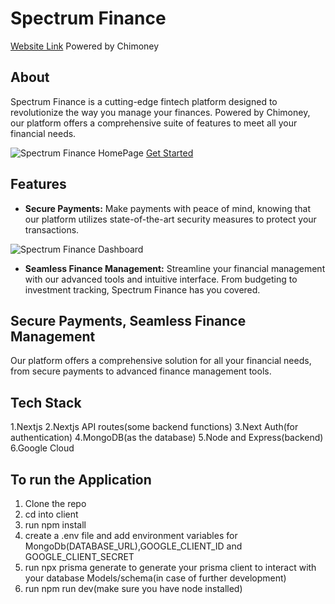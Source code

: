 # Spectrum Finance

[Website Link](https://spectrum-finance.vercel.app/)
Powered by Chimoney

## About

Spectrum Finance is a cutting-edge fintech platform designed to revolutionize the way you manage your finances. Powered by Chimoney, our platform offers a comprehensive suite of features to meet all your financial needs.

![Spectrum Finance HomePage](https://utfs.io/f/e2a9eb8f-3409-47b7-9c7f-7cae178ff963-1ev08y.JPG)
[Get Started](https://spectrum-finance.vercel.app/)

## Features

- **Secure Payments:** Make payments with peace of mind, knowing that our platform utilizes state-of-the-art security measures to protect your transactions.

![Spectrum Finance Dashboard](https://utfs.io/f/dbef9d36-00e0-4256-9dc9-53acc935da6c-hc3xu8.JPG)

- **Seamless Finance Management:** Streamline your financial management with our advanced tools and intuitive interface. From budgeting to investment tracking, Spectrum Finance has you covered.

## Secure Payments, Seamless Finance Management

Our platform offers a comprehensive solution for all your financial needs, from secure payments to advanced finance management tools.

## Tech Stack

1.Nextjs
2.Nextjs API routes(some backend functions)
3.Next Auth(for authentication)
4.MongoDB(as the database)
5.Node and Express(backend)
6.Google Cloud

## To run the Application

1. Clone the repo
2. cd into client
3. run npm install
4. create a .env file and add environment variables for MongoDb(DATABASE_URL),GOOGLE_CLIENT_ID and
   GOOGLE_CLIENT_SECRET
5. run npx prisma generate to generate your prisma client to interact with your database Models/schema(in case of further development)
6. run npm run dev(make sure you have node installed)
